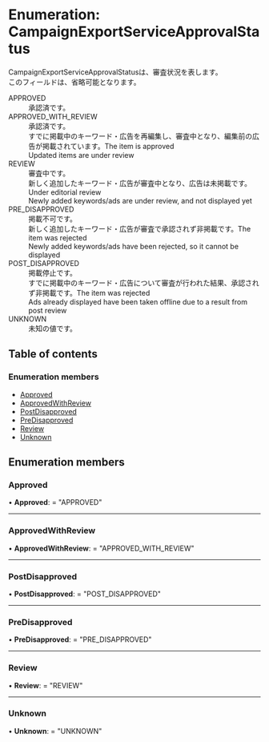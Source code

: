 # Enumeration: CampaignExportServiceApprovalStatus


<div lang=\"ja\">CampaignExportServiceApprovalStatusは、審査状況を表します。<br> このフィールドは、省略可能となります。</div>  <dl class=term>   <dt class=\"term__item\">APPROVED</dt>   <dd class=\"term__desc\"><span lang=\"ja\">承認済です。</span></dd>   <dt class=\"term__item\">APPROVED_WITH_REVIEW</dt>   <dd class=\"term__desc\"><span lang=\"ja\">承認済です。<br>すでに掲載中のキーワード・広告を再編集し、審査中となり、編集前の広告が掲載されています。</span><span lang=\"en\">The item is approved<br>Updated items are under review</span></dd>   <dt class=\"term__item\">REVIEW</dt>   <dd class=\"term__desc\"><span lang=\"ja\">審査中です。<br>新しく追加したキーワード・広告が審査中となり、広告は未掲載です。</span><span lang=\"en\">Under editorial review<br>Newly added keywords/ads are under review, and not displayed yet</span></dd>   <dt class=\"term__item\">PRE_DISAPPROVED</dt>   <dd class=\"term__desc\"><span lang=\"ja\">掲載不可です。<br>新しく追加したキーワード・広告が審査で承認されず非掲載です。</span><span lang=\"en\">The item was rejected<br>Newly added keywords/ads have been rejected, so it cannot be displayed</span></dd>   <dt class=\"term__item\">POST_DISAPPROVED</dt>   <dd class=\"term__desc\"><span lang=\"ja\">掲載停止です。<br>すでに掲載中のキーワード・広告について審査が行われた結果、承認されず非掲載です。</span><span lang=\"en\">The item was rejected<br>Ads already displayed have been taken offline due to a result from post review</span></dd>   <dt class=\"term__item\">UNKNOWN</dt>   <dd class=\"term__desc\"><span lang=\"ja\">未知の値です。</span></dd> </dl>

## Table of contents

### Enumeration members

- [Approved](campaignexportserviceapprovalstatus.md#approved)
- [ApprovedWithReview](campaignexportserviceapprovalstatus.md#approvedwithreview)
- [PostDisapproved](campaignexportserviceapprovalstatus.md#postdisapproved)
- [PreDisapproved](campaignexportserviceapprovalstatus.md#predisapproved)
- [Review](campaignexportserviceapprovalstatus.md#review)
- [Unknown](campaignexportserviceapprovalstatus.md#unknown)

## Enumeration members

### Approved

• **Approved**: = "APPROVED"

___

### ApprovedWithReview

• **ApprovedWithReview**: = "APPROVED\_WITH\_REVIEW"

___

### PostDisapproved

• **PostDisapproved**: = "POST\_DISAPPROVED"

___

### PreDisapproved

• **PreDisapproved**: = "PRE\_DISAPPROVED"

___

### Review

• **Review**: = "REVIEW"

___

### Unknown

• **Unknown**: = "UNKNOWN"
